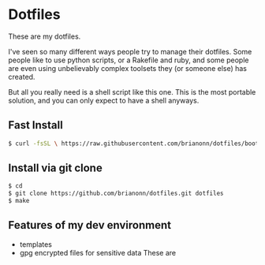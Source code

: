 # Dotfiles

These are my dotfiles.

I've seen so many different ways people try to manage their dotfiles.
Some people like to use python scripts, or a Rakefile and ruby, and
some people are even using unbelievably complex toolsets they (or someone else) has created.

But all you really need is a shell script like this one. This is the
most portable solution, and you can only expect to have a shell
anyways.

## Fast Install

~~~ sh
$ curl -fsSL \ https://raw.githubusercontent.com/brianonn/dotfiles/bootstrap.sh | /bin/sh
~~~

## Install via git clone

~~~ sh
$ cd
$ git clone https://github.com/brianonn/dotfiles.git dotfiles
$ make
~~~

## Features of my dev environment

* templates
* gpg encrypted files for sensitive data
These are
